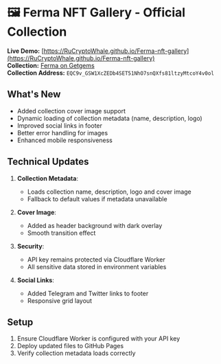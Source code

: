 # 🖼️ Ferma NFT Gallery - Official Collection

**Live Demo:** [https://RuCryptoWhale.github.io/Ferma-nft-gallery](https://RuCryptoWhale.github.io/Ferma-nft-gallery)  
**Collection:** [Ferma on Getgems](https://getgems.io/ferma)  
**Collection Address:** `EQC9v_GSW1XcZEDb4SET51NhO7snQXfs81ltzyMtcoY4v0ol`

## What's New
- Added collection cover image support
- Dynamic loading of collection metadata (name, description, logo)
- Improved social links in footer
- Better error handling for images
- Enhanced mobile responsiveness

## Technical Updates
1. **Collection Metadata**:
   - Loads collection name, description, logo and cover image
   - Fallback to default values if metadata unavailable

2. **Cover Image**:
   - Added as header background with dark overlay
   - Smooth transition effect

3. **Security**:
   - API key remains protected via Cloudflare Worker
   - All sensitive data stored in environment variables

4. **Social Links**:
   - Added Telegram and Twitter links to footer
   - Responsive grid layout

## Setup
1. Ensure Cloudflare Worker is configured with your API key
2. Deploy updated files to GitHub Pages
3. Verify collection metadata loads correctly
